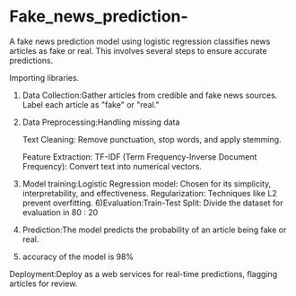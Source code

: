 # Fake_news_prediction-
A fake news prediction model using logistic regression classifies news articles as fake or real. This involves several steps to ensure accurate predictions.

Importing libraries.

1) Data Collection:Gather articles from credible and fake news sources.
Label each article as "fake" or "real."

2) Data Preprocessing:Handling missing data

    Text Cleaning: Remove punctuation, stop words, and apply stemming.

    Feature Extraction:
    TF-IDF (Term Frequency-Inverse Document Frequency): Convert text into numerical vectors.

3) Model training:Logistic Regression model: Chosen for its simplicity, interpretability, and effectiveness.
  Regularization: Techniques like L2 prevent overfitting.
6)Evaluation:Train-Test Split: Divide the dataset for evaluation in 80 : 20

7) Prediction:The model predicts the probability of an article being fake or real.
8) accuracy of the model is 98% 

Deployment:Deploy as a web services for real-time predictions, flagging articles for review.


